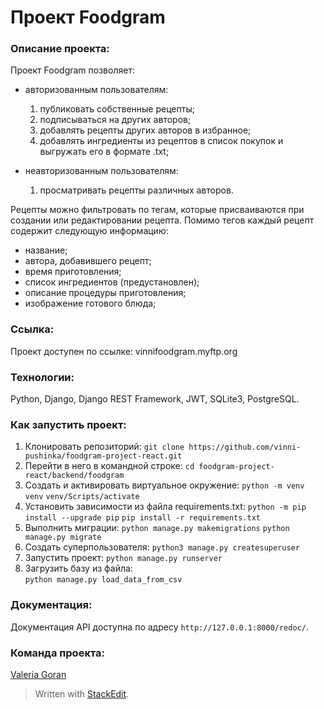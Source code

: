 # Проект Foodgram

### Описание проекта:
Проект Foodgram позволяет:
 
 - авторизованным пользователям:
   1) публиковать собственные рецепты;
   2) подписываться на других авторов;
   3) добавлять рецепты других авторов в избранное;
   4) добавлять ингредиенты из рецептов в список покупок и выгружать его в формате .txt;

 - неавторизованным пользователям:
    1) просматривать рецепты различных авторов.
     
Рецепты можно фильтровать по тегам, которые присваиваются при создании или редактировании рецепта. Помимо тегов каждый рецепт содержит следующую информацию:
 - название;
 - автора, добавившего рецепт;
 - время приготовления;
 - список ингредиентов (предустановлен);
 - описание процедуры приготовления;
 - изображение готового блюда;

### Ссылка: 
Проект доступен по ссылке: vinnifoodgram.myftp.org

### Технологии:
Python, Django, Django REST Framework, JWT, SQLite3, PostgreSQL.

### Как запустить проект:
1. Клонировать репозиторий:
```git clone https://github.com/vinni-pushinka/foodgram-project-react.git```
2. Перейти в него в командной строке:
```cd foodgram-project-react/backend/foodgram ```
3. Cоздать и активировать виртуальное окружение:
```python -m venv venv```
```venv/Scripts/activate```
4. Установить зависимости из файла requirements.txt:
```python -m pip install --upgrade pip```
```pip install -r requirements.txt```
5. Выполнить миграции:
```python manage.py makemigrations```
```python manage.py migrate```
6. Создать суперпользователя:
```python3 manage.py createsuperuser```
7. Запустить проект:
```python manage.py runserver```
8.  Загрузить базу из файла:  
```python manage.py load_data_from_csv```

### Документация:
Документация API доступна по адресу `http://127.0.0.1:8000/redoc/`.

### Команда проекта:
[Valeria Goran](https://github.com/vinni-pushinka)

> Written with [StackEdit](https://stackedit.io/).
